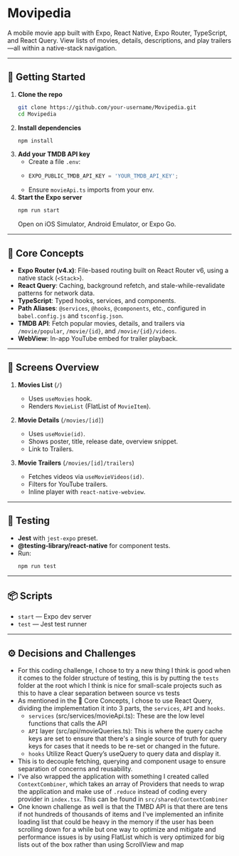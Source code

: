 # Movipedia
A mobile movie app built with Expo, React Native, Expo Router, TypeScript, and React Query. View lists of movies, details, descriptions, and play trailers—all within a native-stack navigation.

---

## 🚀 Getting Started
1. **Clone the repo**
   ```bash
   git clone https://github.com/your-username/Movipedia.git
   cd Movipedia
   ```
2. **Install dependencies**
   ```bash
   npm install
   ```
3. **Add your TMDB API key**
   - Create a file `.env`:
   - 
     ```js
     EXPO_PUBLIC_TMDB_API_KEY = 'YOUR_TMDB_API_KEY';
     ```
   - Ensure `movieApi.ts` imports from your env.
4. **Start the Expo server**
   ```bash
   npm run start
   ```
   Open on iOS Simulator, Android Emulator, or Expo Go.

---

## 🧱 Core Concepts
- **Expo Router (v4.x)**: File-based routing built on React Router v6, using a native stack (`<Stack>`).
- **React Query**: Caching, background refetch, and stale-while-revalidate patterns for network data.
- **TypeScript**: Typed hooks, services, and components.
- **Path Aliases**: `@services`, `@hooks`, `@components`, etc., configured in `babel.config.js` and `tsconfig.json`.
- **TMDB API**: Fetch popular movies, details, and trailers via `/movie/popular`, `/movie/{id}`, and `/movie/{id}/videos`.
- **WebView**: In-app YouTube embed for trailer playback.

---

## 📱 Screens Overview
1. **Movies List** (`/`)  
   - Uses `useMovies` hook.  
   - Renders `MovieList` (FlatList of `MovieItem`).

2. **Movie Details** (`/movies/[id]`)  
   - Uses `useMovie(id)`.  
   - Shows poster, title, release date, overview snippet.  
   - Link to Trailers.

3. **Movie Trailers** (`/movies/[id]/trailers`)  
   - Fetches videos via `useMovieVideos(id)`.  
   - Filters for YouTube trailers.  
   - Inline player with `react-native-webview`.

---

## 🧪 Testing
- **Jest** with `jest-expo` preset.  
- **@testing-library/react-native** for component tests.  
- Run:
  ```bash
  npm run test
  ```

---

## 📦 Scripts
- `start` — Expo dev server
- `test` — Jest test runner

---

## ⚙️ Decisions and Challenges
- For this coding challenge, I chose to try a new thing I think is good when it comes to the folder structure of testing, this is by putting the `tests` folder at the root which I think is nice for small-scale projects such as this to have a clear separation between source vs tests
- As mentioned in the 🧱 Core Concepts, I chose to use React Query, dividing the implementation it into 3 parts, the `services`, `API` and `hooks`. 
  - `services` (src/services/movieApi.ts): These are the low level functions that calls the API 
  - `API` layer (src/api/movieQueries.ts): This is where the query cache keys are set to ensure that there's a single source of truth for query keys for cases that it needs to be re-set or changed in the future.
  - `hooks` Utilize React Query’s useQuery to query data and display it.
- This is to decouple fetching, querying and component usage to ensure separation of concerns and reusability.
- I've also wrapped the application with something I created called `ContextCombiner`, which takes an array of Providers that needs to wrap the application and make use of `.reduce` instead of coding every provider in `index.tsx`. This can be found in `src/shared/ContextCombiner`
- One known challenge as well is that the TMBD API is that there are tens if not hundreds of thousands of items and I've implemented an infinite loading list that could be heavy in the memory if the user has been scrolling down for a while but one way to optimize and mitigate and performance issues is by using FlatList which is very optimized for big lists out of the box rather than using ScrollView and map
